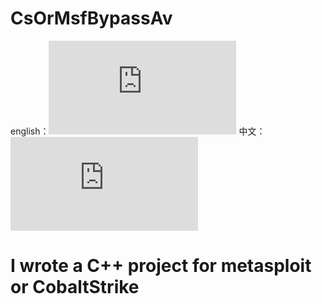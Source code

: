 # CsOrMsfBypassAv
english：![README_ZH.md](https://github.com/jhhua/CsOrMsfBypassAv/edit/main/README.md)
中文：![README_ZH.md](https://github.com/jhhua/CsOrMsfBypassAv/edit/main/README_ZH.md)
# I wrote a C++ project for metasploit or CobaltStrike


